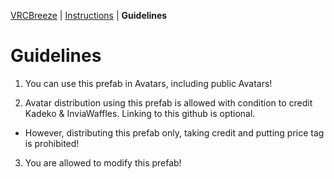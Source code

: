 [VRCBreeze](README.md) | [Instructions](Documentation/INSTRUCTIONS.md) | **Guidelines**

# Guidelines

1) You can use this prefab in Avatars, including public Avatars!

2) Avatar distribution using this prefab is allowed with condition to credit Kadeko & InviaWaffles. Linking to this github is optional.
- However, distributing this prefab only, taking credit and putting price tag is prohibited!

3) You are allowed to modify this prefab!

